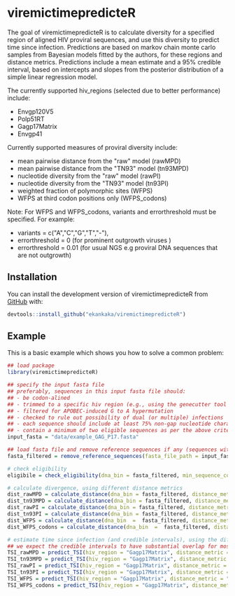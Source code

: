 
# viremictimepredicteR

<!-- badges: start -->
<!-- badges: end -->

The goal of viremictimepredicteR is to calculate diversity for a specified region of aligned HIV proviral sequences, and use this diversity to predict time since infection. Predictions are based on markov chain monte carlo samples from Bayesian models fitted by the authors, for these regions and distance metrics. Predictions include a mean estimate and a 95% credible interval, based on intercepts and slopes from the posterior distribution of a simple linear regression model.

The currently supported hiv_regions (selected due to better performance) include:
- Envgp120V5
- Polp51RT
- Gagp17Matrix
- Envgp41

Currently supported measures of proviral diversity include:
- mean pairwise distance from the "raw" model (rawMPD)
- mean pairwise distance from the "TN93" model (tn93MPD)
- nucleotide diversity from the "raw" model (rawPI)
- nucleotide diversity from the "TN93" model (tn93PI)
- weighted fraction of polymorphic sites (WFPS)
- WFPS at third codon positions only (WFPS_codons)

Note: For WFPS and WFPS_codons, variants and errorthreshold must be specified. For example:
- variants = c("A","C","G","T","-"), 
- errorthreshold = 0 (for prominent outgrowth viruses )
- errorthreshold = 0.01 (for usual NGS e.g proviral DNA sequences that are not outgrowth)

## Installation

You can install the development version of viremictimepredicteR from [GitHub](https://github.com/) with: 

``` r
devtools::install_github("ekankaka/viremictimepredicteR")
```

## Example

This is a basic example which shows you how to solve a common problem:

``` r
## load package
library(viremictimepredicteR)

## specify the input fasta file
## preferably, sequences in this input fasta file should:
## - be codon-alined 
## - trimmed to a specific hiv region (e.g., using the genecutter tool from los-alamos hiv website, or a similar tool).
## - filtered for APOBEC-induced G to A hypermutation
## - checked to rule out possibility of dual (or multiple) infections
## - each sequence should include at least 75% non-gap nucleotide characters (A,C,G,T) across the width of the alignment.
## - contain a minimum of two eligible sequences as per the above criteria, excluding reference sequence(s).
input_fasta = "data/example_GAG_P17.fasta"

## load fasta file and remove reference sequences if any (sequences with pattern "Ref", or "HXB2" in the headers)
fasta_filtered = remove_reference_sequences(fasta_file_path = input_fasta)

# check eligibility
eligibile = check_eligibility(dna_bin = fasta_filtered, min_sequence_count = 2, min_seq_width = 9)

# calculate divergence, using different distance metrics
dist_rawMPD = calculate_distance(dna_bin = fasta_filtered, distance_metric = "rawMPD", min_sequence_count = 2, min_seq_width = 9)
dist_tn93MPD = calculate_distance(dna_bin = fasta_filtered, distance_metric = "tn93MPD", min_sequence_count = 2, min_seq_width = 9)
dist_rawPI = calculate_distance(dna_bin = fasta_filtered, distance_metric = "rawPI", min_sequence_count = 2, min_seq_width = 9)
dist_tn93PI = calculate_distance(dna_bin = fasta_filtered, distance_metric = "tn93PI", min_sequence_count = 2, min_seq_width = 9)
dist_WFPS = calculate_distance(dna_bin  =  fasta_filtered, distance_metric  =  "WFPS", min_sequence_count = 2, min_seq_width = 9, errorthreshold = 0, variants = c("A","C","G","T","-"))
dist_WFPS_codons = calculate_distance(dna_bin  =  fasta_filtered, distance_metric  =  "WFPS_codons", min_sequence_count = 2, min_seq_width = 9, errorthreshold = 0, variants = c("A","C","G","T","-"))

# estimate time since infection (and credible intervals), using the different distance metrics
## we expect the credible intervals to have substantial overlap for most of these distance metrics
TSI_rawMPD = predict_TSI(hiv_region = "Gagp17Matrix", distance_metric = "rawMPD", x_new = dist_rawMPD)
TSI_tn93MPD = predict_TSI(hiv_region = "Gagp17Matrix", distance_metric = "tn93MPD", x_new = dist_tn93MPD)
TSI_rawPI = predict_TSI(hiv_region = "Gagp17Matrix", distance_metric = "rawPI", x_new = dist_rawPI)
TSI_tn93PI = predict_TSI(hiv_region = "Gagp17Matrix", distance_metric = "tn93PI", x_new = dist_tn93PI)
TSI_WFPS = predict_TSI(hiv_region = "Gagp17Matrix", distance_metric = "WFPS", x_new = dist_WFPS)
TSI_WFPS_codons = predict_TSI(hiv_region = "Gagp17Matrix", distance_metric = "WFPS_codons", x_new = dist_WFPS_codons)
```

